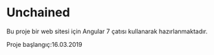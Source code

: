 # Unchained 
 Bu proje bir web sitesi için Angular 7 çatısı kullanarak hazırlanmaktadır. 

 Proje başlangıç:16.03.2019